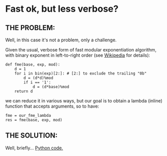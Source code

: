 # Fast ok, but less verbose? #

## THE PROBLEM: ##

Well, in this case it's not a problem, only a challenge.

Given the usual, verbose form of fast modular exponentiation algorithm, with binary exponent in left-to-right order (see [Wikipedia][1] for details):

    def fme(base, exp, mod):
    	d = 1
    	for i in bin(exp)[2:]: # [2:] to exclude the trailing "0b"
    		d = (d*d)%mod
    		if i == '1':
    			d = (d*base)%mod
    	return d

we can reduce it in various ways, but our goal is to obtain a lambda (inline) function that accepts arguments, so to have:

    fme = our_fme_lambda
    res = fme(base, exp, mod)

## THE SOLUTION: ##

Well, briefly... [Python code.](compactModExp.py)


[1]: https://en.wikipedia.org/wiki/Modular_exponentiation